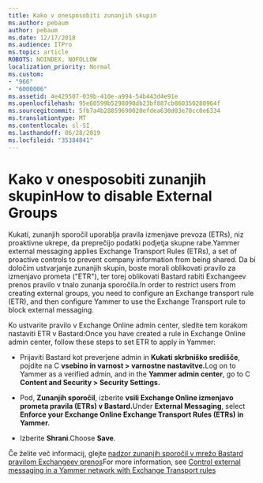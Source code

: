 ```yaml
---
title: Kako v onesposobiti zunanjih skupin
ms.author: pebaum
author: pebaum
ms.date: 12/17/2018
ms.audience: ITPro
ms.topic: article
ROBOTS: NOINDEX, NOFOLLOW
localization_priority: Normal
ms.custom:
- "966"
- "6000006"
ms.assetid: 4e429507-039b-410e-a994-54b443d4e91e
ms.openlocfilehash: 95e60599b5298090db23bf887cb860350280964f
ms.sourcegitcommit: 5fb7a4b28859690020efdea630d03e70cc0e6334
ms.translationtype: MT
ms.contentlocale: sl-SI
ms.lasthandoff: 06/28/2019
ms.locfileid: "35384841"
---
```

# <a name="how-to-disable-external-groups"></a><span data-ttu-id="4b22f-102">Kako v onesposobiti zunanjih skupin</span><span class="sxs-lookup"><span data-stu-id="4b22f-102">How to disable External Groups</span></span>

<span data-ttu-id="4b22f-103">Kukati, zunanjih sporočil uporablja pravila izmenjave prevoza (ETRs), niz proaktivne ukrepe, da preprečijo podatki podjetja skupne rabe.</span><span class="sxs-lookup"><span data-stu-id="4b22f-103">Yammer external messaging applies Exchange Transport Rules (ETRs), a set of proactive controls to prevent company information from being shared.</span></span> <span data-ttu-id="4b22f-104">Da bi določim ustvarjanje zunanjih skupin, boste morali oblikovati pravilo za izmenjavo prometa ("ETR"), ter torej oblikovati Bastard rabiti Exchangeev prenos pravilo v tnalo zunanja sporočila.</span><span class="sxs-lookup"><span data-stu-id="4b22f-104">In order to restrict users from creating external groups, you need to configure an Exchange transport rule (ETR), and then configure Yammer to use the Exchange Transport rule to block external messaging.</span></span>
  
<span data-ttu-id="4b22f-105">Ko ustvarite pravilo v Exchange Online admin center, sledite tem korakom nastaviti ETR v Bastard:</span><span class="sxs-lookup"><span data-stu-id="4b22f-105">Once you have created a rule in Exchange Online admin center, follow these steps to set ETR to apply in Yammer:</span></span>
  
- <span data-ttu-id="4b22f-106">Prijaviti Bastard kot preverjene admin in **Kukati skrbniško središče**, pojdite na C **vsebino in varnost \> varnostne nastavitve.**</span><span class="sxs-lookup"><span data-stu-id="4b22f-106">Log on to Yammer as a verified admin, and in the **Yammer admin center**, go to C **Content and Security \> Security Settings.**</span></span>

- <span data-ttu-id="4b22f-107">Pod, **Zunanjih sporočil**, izberite **vsili Exchange Online izmenjavo prometa pravila (ETRs) v Bastard.**</span><span class="sxs-lookup"><span data-stu-id="4b22f-107">Under **External Messaging**, select **Enforce your Exchange Online Exchange Transport Rules (ETRs) in Yammer.**</span></span>

- <span data-ttu-id="4b22f-108">Izberite **Shrani**.</span><span class="sxs-lookup"><span data-stu-id="4b22f-108">Choose **Save**.</span></span>

<span data-ttu-id="4b22f-109">Če želite več informacij, glejte [nadzor zunanjih sporočil v mrežo Bastard pravilom Exchangeev prenos](https://support.office.com/article/Control-external-messaging-in-a-Yammer-network-with-Exchange-Transport-Rules-f8fd6403-c8f3-4307-9230-65304d6000d9)</span><span class="sxs-lookup"><span data-stu-id="4b22f-109">For more information, see [Control external messaging in a Yammer network with Exchange Transport rules](https://support.office.com/article/Control-external-messaging-in-a-Yammer-network-with-Exchange-Transport-Rules-f8fd6403-c8f3-4307-9230-65304d6000d9)</span></span>
  